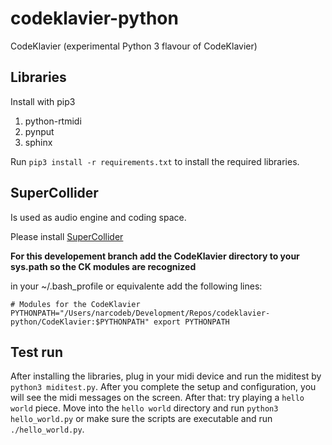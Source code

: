 # codeklavier-python
CodeKlavier (experimental Python 3 flavour of CodeKlavier)

## Libraries
Install with pip3

1. python-rtmidi
2. pynput
3. sphinx

Run ``pip3 install -r requirements.txt`` to install the required libraries.

## SuperCollider
Is used as audio engine and coding space.

Please install [SuperCollider](http://supercollider.github.io)

__For this developement branch add the CodeKlavier directory to your sys.path so the CK modules are recognized__

in your ~/.bash_profile or equivalente add the following lines:

`# Modules for the CodeKlavier
PYTHONPATH="/Users/narcodeb/Development/Repos/codeklavier-python/CodeKlavier:$PYTHONPATH"
export PYTHONPATH`

## Test run
After installing the libraries, plug in your midi device and run the miditest by ``python3 miditest.py``. After you complete the setup and configuration, you will see the midi messages on the screen. After that: try playing a ``hello world`` piece. Move into the ``hello world`` directory and run ``python3 hello_world.py`` or make sure the scripts are executable and run ``./hello_world.py``.

